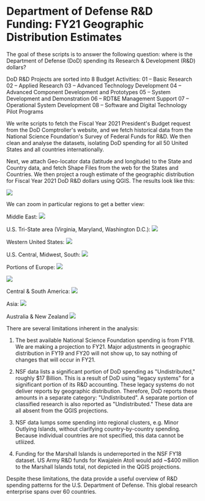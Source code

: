 # Department of Defense R&D Funding: FY21 Geographic Distribution Estimates

The goal of these scripts is to answer the following question: where is the Department of Defense (DoD) spending 
its Research & Development (R&D) dollars? 

DoD R&D Projects are sorted into 8 Budget Activities:
01 – Basic Research
02 – Applied Research
03 – Advanced Technology Development
04 – Advanced Component Development and Prototypes
05 – System Development and Demonstration
06 – RDT&E Management Support
07 – Operational System Development
08 – Software and Digital Technology Pilot Programs

We write scripts to fetch the Fiscal Year 2021 President's Budget request from the DoD Comptroller's website, 
and we fetch historical data from the National Science Foundation's Survey of Federal Funds for R&D. We then
clean and analyse the datasets, isolating DoD spending for all 50 United States and all countries internationally.

Next, we attach Geo-locator data (latitude and longitude) to the State and Country data, and fetch Shape Files 
from the web for the States and Countries. We then project a rough estimate of the geographic distribution 
for Fiscal Year 2021 DoD R&D dollars using QGIS. The results look like this:

![](https://github.com/cmkeys/DOD-research-and-development-FY-21-cmkeys/blob/master/World.png)

We can zoom in particular regions to get a better view:

Middle East:
![](https://github.com/cmkeys/DOD-research-and-development-FY-21-cmkeys/blob/master/Middle%20East%20Estimate_DoD%20FY21%20R%26D%20Spending.png)

U.S. Tri-State area (Virginia, Maryland, Washington D.C.):
![](https://github.com/cmkeys/DOD-research-and-development-FY-21-cmkeys/blob/master/Tri-State%20Estimate%20FY21%20DoD%20R%26D.png)

Western United States:
![](https://github.com/cmkeys/DOD-research-and-development-FY-21-cmkeys/blob/master/West_US.png)

U.S. Central, Midwest, South:
![](https://github.com/cmkeys/DOD-research-and-development-FY-21-cmkeys/blob/master/Plains_Midwest_TX_LA.png)

Portions of Europe:
![](https://github.com/cmkeys/DOD-research-and-development-FY-21-cmkeys/blob/master/UK_NE_BL_LX.png)

![](https://github.com/cmkeys/DOD-research-and-development-FY-21-cmkeys/blob/master/E.Europe_Greece_Turkey.png)

Central & South America:
![](https://github.com/cmkeys/DOD-research-and-development-FY-21-cmkeys/blob/master/Central%20%26%20South%20America.png)

Asia:
![](https://github.com/cmkeys/DOD-research-and-development-FY-21-cmkeys/blob/master/Asia_estimate.png)

Australia & New Zealand
![](https://github.com/cmkeys/DOD-research-and-development-FY-21-cmkeys/blob/master/AUS_NZ_.png)

There are several limitations inherent in the analysis:

1) The best available National Science Foundation spending is from FY18. We are making a projection to FY21. Major adjustments in geographic distribution in FY19 and FY20 will not show up, to say nothing of changes that will occur in FY21.

2) NSF data lists a significant portion of DoD spending as "Undistributed," roughly $17 Billion. This is a result of DoD using "legacy systems" for a significant portion of its R&D accounting. These legacy systems do not deliver reports by geographic distribution. Therefore, DoD reports these amounts in a separate category: "Undistributed". A separate portion of classified research is also reported as "Undistributed." These data are all absent from the QGIS projections.

3) NSF data lumps some spending into regional clusters, e.g. Minor Outlying Islands, without clarifying country-by-country spending. Because individual countries are not specified, this data cannot be utliized.

4) Funding for the Marshall Islands is underreported in the NSF FY18 dataset. US Army R&D funds for Kwajalein Atoll would add ~$400 million to the Marshall Islands total, not depicted in the QGIS projections.

Despite these limitations, the data provide a useful overview of R&D spending patterns for the U.S. Department of Defense. This global research enterprise spans over 60 countries.
